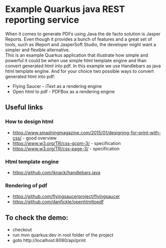 # Example Quarkus java REST reporting service
When it comes to generate PDFs using Java the de facto solution is Jasper Reports. Even though it provides a bunch of features and a great set of tools, such as iReport and JasperSoft Studio, the developer might want a simpler and flexible alternative.  
This is an example Quarkus application that illustrate how simple and powerful it could be when use simple html template engine and than convert generated html into pdf.
In this example we use Handlebars as java html template engine. And for your choice two possible ways to convert generated html into pdf:
* Flying Saucer - iText as a rendering engine
* Open html to pdf - PDFBox as a rendering engine
## Useful links
### How to design html 
* https://www.smashingmagazine.com/2015/01/designing-for-print-with-css/ - good overview
* https://www.w3.org/TR/css-gcpm-3/ - specification
* https://www.w3.org/TR/css-page-3/ - specification
### Html template engine
* https://github.com/jknack/handlebars.java
### Rendering of pdf
* https://github.com/flyingsaucerproject/flyingsaucer
* https://github.com/danfickle/openhtmltopdf 

## To check the demo:
* checkout
* run mvn quarkus:dev in root folder of the project
* goto http://localhost:8080/api/print